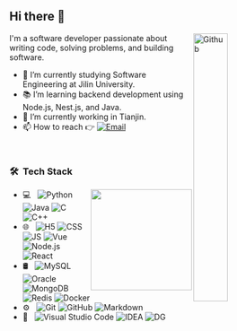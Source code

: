 ## Hi there 👋
<p align="left">
<img width="35%" align="right" alt="Github" src="https://user-images.githubusercontent.com/48678280/88862734-4903af80-d201-11ea-968b-9c939d88a37c.gif" />
I'm a software developer passionate about writing code, solving problems, and building software.

- 🔭 I’m currently studying Software Engineering at Jilin University.
- 📚 I’m learning backend development using Node.js, Nest.js, and Java.
- 👯 I’m currently working in Tianjin.
- 📫 How to reach 👉 <a href="mailto:linux.ysh@gmail.com"><img alt="Email" src="https://img.shields.io/badge/Email-linux.ysh@gmail.com-blue?style=flat-square&logo=gmail"></a>
<br/>
<h3> 🛠 &nbsp;Tech Stack</h3>

<img height="180em" align="right" src="https://github-readme-stats.vercel.app/api?username=Green-Ysh&theme=buefy&show_icons=true" />

- 💻 &nbsp;
  ![Python](https://img.shields.io/badge/-Python-333333?style=flat&logo=python)
  ![Java](https://img.shields.io/badge/-Java-333333?style=flat&logo=oracle&logoColor=F80000)
  ![C](https://img.shields.io/badge/-C-333333?style=flat&logo=c&logoColor=A8B9CC)
  ![C++](https://img.shields.io/badge/-C++-333333?style=flat&logo=csharp&logoColor=512BD4)
- 🌐 &nbsp;
  ![H5](https://img.shields.io/badge/-H5-333333?style=flat&logo=HTML5)
  ![CSS](https://img.shields.io/badge/-CSS-333333?style=flat&logo=CSS3&logoColor=1572B6)
  ![JS](https://img.shields.io/badge/-JS-333333?style=flat&logo=javascript)
  ![Vue](https://img.shields.io/badge/-Vue-333333?style=flat&logo=vuedotjs&logoColor=4FC08D)
  ![Node.js](https://img.shields.io/badge/-Node.js-333333?style=flat&logo=node.js)
  ![React](https://img.shields.io/badge/-React-333333?style=flat&logo=react)
- 🛢 &nbsp;
  ![MySQL](https://img.shields.io/badge/-MySQL-333333?style=flat&logo=mysql)
  ![Oracle](https://img.shields.io/badge/-Oracle-333333?style=flat&logo=oracle&logoColor=F80000)
  ![MongoDB](https://img.shields.io/badge/-MDB-333333?style=flat&logo=mongodb)
  ![Redis](https://img.shields.io/badge/-Redis-333333?style=flat&logo=redis&logoColor=DC382D)
  ![Docker](https://img.shields.io/badge/-Docker-333333?style=flat&logo=docker&logoColor=2496ED)
- ⚙️ &nbsp;
  ![Git](https://img.shields.io/badge/-Git-333333?style=flat&logo=git)
  ![GitHub](https://img.shields.io/badge/-GitHub-333333?style=flat&logo=github)
  ![Markdown](https://img.shields.io/badge/-Markdown-333333?style=flat&logo=markdown)
- 🔧 &nbsp;
  ![Visual Studio Code](https://img.shields.io/badge/-Visual%20Studio%20Code-333333?style=flat&logo=visual-studio-code&logoColor=007ACC)
  ![IDEA](https://img.shields.io/badge/-IDEA-333333?style=flat&logo=intellijidea&logoColor=ffffff)
  ![DG](https://img.shields.io/badge/-DG-333333?style=flat&logo=datagrip&logoColor=ffffff)
</p>
